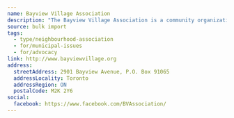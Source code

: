 ```yaml
---
name: Bayview Village Association
description: "The Bayview Village Association is a community organization located in North York, Ontario, focusing on enhancing neighborhood engagement and safety. It offers various events, activities, and resources for residents, including municipal government affairs updates and community safety information."
source: bulk import
tags:
  - type/neighbourhood-association
  - for/municipal-issues
  - for/advocacy
link: http://www.bayviewvillage.org
address:
  streetAddress: 2901 Bayview Avenue, P.O. Box 91065
  addressLocality: Toronto
  addressRegion: ON
  postalCode: M2K 2Y6
social:
  facebook: https://www.facebook.com/BVAssociation/
---
```


<!-- Community added via bulk import -->
